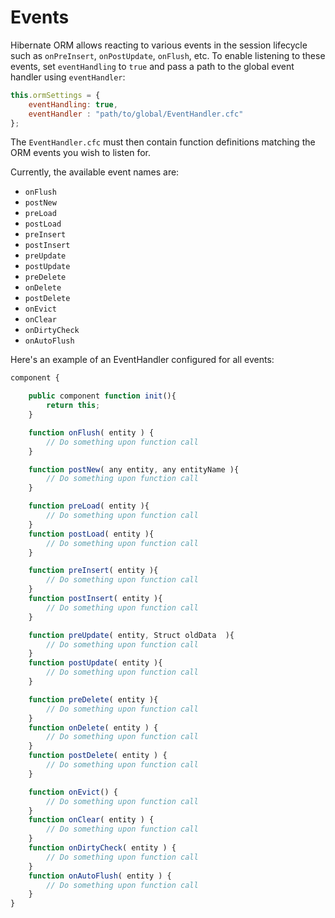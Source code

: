 # Events

Hibernate ORM allows reacting to various events in the session lifecycle such as `onPreInsert`, `onPostUpdate`, `onFlush`, etc. To enable listening to these events, set `eventHandling` to `true` and pass a path to the global event handler using `eventHandler`:

```js
this.ormSettings = {
    eventHandling: true,
    eventHandler : "path/to/global/EventHandler.cfc"
};
```

The `EventHandler.cfc` must then contain function definitions matching the ORM events you wish to listen for.

Currently, the available event names are:

* `onFlush`
* `postNew`
* `preLoad`
* `postLoad`
* `preInsert`
* `postInsert`
* `preUpdate`
* `postUpdate`
* `preDelete`
* `onDelete`
* `postDelete`
* `onEvict`
* `onClear`
* `onDirtyCheck`
* `onAutoFlush`

Here's an example of an EventHandler configured for all events:

```js
component {

	public component function init(){
		return this;
	}

	function onFlush( entity ) {
		// Do something upon function call
	}

	function postNew( any entity, any entityName ){
		// Do something upon function call
	}

	function preLoad( entity ){
		// Do something upon function call
	}
	function postLoad( entity ){
		// Do something upon function call
	}

	function preInsert( entity ){
		// Do something upon function call
	}
	function postInsert( entity ){
		// Do something upon function call
	}

	function preUpdate( entity, Struct oldData  ){
		// Do something upon function call
	}
	function postUpdate( entity ){
		// Do something upon function call
	}

	function preDelete( entity ){
		// Do something upon function call
	}	
	function onDelete( entity ) {
		// Do something upon function call
	}
	function postDelete( entity ) {
		// Do something upon function call
	}

	function onEvict() {
		// Do something upon function call
	}
	function onClear( entity ) {
		// Do something upon function call
	}
	function onDirtyCheck( entity ) {
		// Do something upon function call
	}
	function onAutoFlush( entity ) {
		// Do something upon function call
	}
}
```
